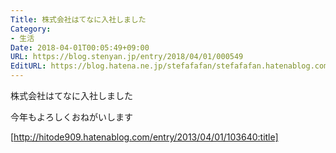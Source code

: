 ```yaml
---
Title: 株式会社はてなに入社しました
Category:
- 生活
Date: 2018-04-01T00:05:49+09:00
URL: https://blog.stenyan.jp/entry/2018/04/01/000549
EditURL: https://blog.hatena.ne.jp/stefafafan/stefafafan.hatenablog.com/atom/entry/17391345971631172625
---
```


株式会社はてなに入社しました

今年もよろしくおねがいします

[http://hitode909.hatenablog.com/entry/2013/04/01/103640:title]
